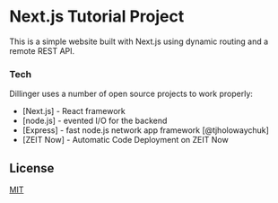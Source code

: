 # Next.js Tutorial Project
This is a simple website built with Next.js using dynamic routing and a remote REST API.

### Tech

Dillinger uses a number of open source projects to work properly:

* [Next.js] - React framework
* [node.js] - evented I/O for the backend
* [Express] - fast node.js network app framework [@tjholowaychuk]
* [ZEIT Now] - Automatic Code Deployment on ZEIT Now

License
----
[MIT](./LICENSE.md)